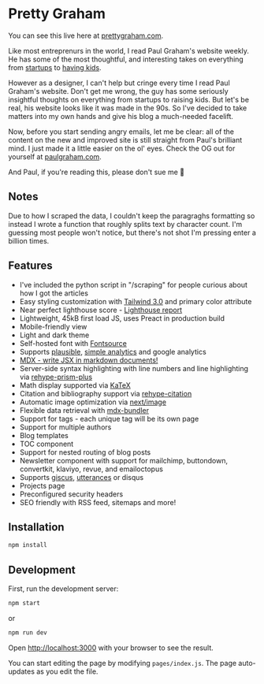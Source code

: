 # Pretty Graham

You can see this live here at [prettygraham.com](https://prettygraham.com/blog).

Like most entreprenurs in the world, I read Paul Graham's website weekly. He has some of the most thoughtful, and interesting takes on everything from [startups](http://www.paulgraham.com/ds.html) to [having kids](http://www.paulgraham.com/kids.html).

However as a designer, I can't help but cringe every time I read Paul Graham's website. Don't get me wrong, the guy has some seriously insightful thoughts on everything from startups to raising kids. But let's be real, his website looks like it was made in the 90s. So I've decided to take matters into my own hands and give his blog a much-needed facelift.

Now, before you start sending angry emails, let me be clear: all of the content on the new and improved site is still straight from Paul's brilliant mind. I just made it a little easier on the ol' eyes. Check the OG out for yourself at [paulgraham.com](<(http://www.paulgraham.com/index.html)>).

And Paul, if you're reading this, please don't sue me 🙏

## Notes

Due to how I scraped the data, I couldn't keep the paragraghs formatting so instead I wrote a function that roughly splits text by character count. I'm guessing most people won't notice, but there's not shot I'm pressing enter a billion times.

## Features

- I've included the python script in "/scraping" for people curious about how I got the articles
- Easy styling customization with [Tailwind 3.0](https://tailwindcss.com/blog/tailwindcss-v3) and primary color attribute
- Near perfect lighthouse score - [Lighthouse report](https://www.webpagetest.org/result/221104_AiDc59_4WF/)
- Lightweight, 45kB first load JS, uses Preact in production build
- Mobile-friendly view
- Light and dark theme
- Self-hosted font with [Fontsource](https://fontsource.org/)
- Supports [plausible](https://plausible.io/), [simple analytics](https://simpleanalytics.com/) and google analytics
- [MDX - write JSX in markdown documents!](https://mdxjs.com/)
- Server-side syntax highlighting with line numbers and line highlighting via [rehype-prism-plus](https://github.com/timlrx/rehype-prism-plus)
- Math display supported via [KaTeX](https://katex.org/)
- Citation and bibliography support via [rehype-citation](https://github.com/timlrx/rehype-citation)
- Automatic image optimization via [next/image](https://nextjs.org/docs/basic-features/image-optimization)
- Flexible data retrieval with [mdx-bundler](https://github.com/kentcdodds/mdx-bundler)
- Support for tags - each unique tag will be its own page
- Support for multiple authors
- Blog templates
- TOC component
- Support for nested routing of blog posts
- Newsletter component with support for mailchimp, buttondown, convertkit, klaviyo, revue, and emailoctopus
- Supports [giscus](https://github.com/laymonage/giscus), [utterances](https://github.com/utterance/utterances) or disqus
- Projects page
- Preconfigured security headers
- SEO friendly with RSS feed, sitemaps and more!

## Installation

```bash
npm install
```

## Development

First, run the development server:

```bash
npm start
```

or

```bash
npm run dev
```

Open [http://localhost:3000](http://localhost:3000) with your browser to see the result.

You can start editing the page by modifying `pages/index.js`. The page auto-updates as you edit the file.
